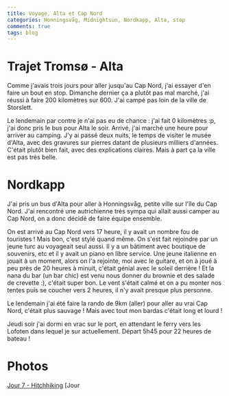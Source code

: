 ```yaml
---
title: Voyage, Alta et Cap Nord
categories: Honningsvåg, Midnightsun, Nordkapp, Alta, stop
comments: true
tags: blog
---
```


# Trajet Tromsø - Alta

Comme j'avais trois jours pour aller jusqu'au Cap Nord, j'ai essayer d'en faire
un bout en stop. Dimanche dernier ça a plutôt pas mal marché, j'ai réussi à faire
200 kilomètres sur 600. J'ai campé pas loin de la ville de Storslett.

Le lendemain par contre je n'ai pas eu de chance : j'ai fait 0 kilomètres :p, j'ai donc
pris le bus pour Alta le soir. Arrivé, j'ai marché une heure pour arriver au camping.
J'y ai passé deux nuits, le temps de visiter le musée d'Alta, avec des gravures sur pierres
datant de plusieurs milliers d'années. C'était plutôt bien fait, avec des explications claires.
Mais à part ça la ville est pas très belle.

# Nordkapp

J'ai pris un bus d'Alta pour aller à Honningsvåg, petite ville sur l'île du Cap Nord.
J'ai rencontré une autrichienne très sympa qui allait aussi camper au Cap Nord, on a donc décidé de faire
équipe ensemble.

On est arrivé au Cap Nord vers 17 heure, il y avait un nombre fou de touristes ! Mais bon, c'est stylé
quand même. On s'est fait rejoindre par un jeune turc au voyageait seul aussi.
Il y a un bâtiment avec boutique de souvenirs, etc et il y avait un piano en libre service.
Une jeune italienne en jouait à un moment, alors on l'a rejointe, moi avec le guitare, et on
à joué à peu près de 20 heures à minuit, c'était génial avec le soleil derrière !
Et la nana du bar (un bar chic) est venu nous donner du brownie et des salade de crevette :), c'était super bon.
Le vent s'était calmé et on a pu monter nos tentes puis se coucher vers 2 heures, il n'y avait presque plus personne.

Le lendemain j'ai été faire la rando de 9km (aller) pour aller au vrai Cap Nord, c'était plus sauvage !
Mais avec tout mon bardas c'était long et lourd !

Jeudi soir j'ai dormi en vrac sur le port, en attendant le ferry vers les Lofoten dans lequel je sur actuellement.
Départ 5h45 pour 22 heures de bateau !

# Photos

[Jour 7 - Hitchhiking]()
[Jour 
